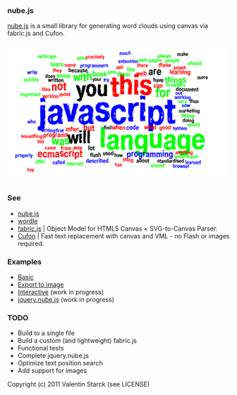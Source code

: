 ### nube.js

<a href="http://nubejs.aijoona.com/">nube.js</a> is a small library for generating word clouds using canvas via fabric.js and Cufon.

<img src="https://github.com/Aijoona/nube/raw/master/examples/eloquent_javascript.png" />

### See

- <a href="http://nubejs.aijoona.com/">nube.js</a>
- <a href="http://www.wordle.net/">wordle</a>
- <a href="https://github.com/kangax/fabric.js">fabric.js</a> | Object Model for HTML5 Canvas + SVG-to-Canvas Parser.
- <a href="https://github.com/sorccu/cufon/wiki/about">Cufon</a> | Fast text replacement with canvas and VML - no Flash or images required.

### Examples

- <a href="http://nubejs.aijoona.com/examples/basic">Basic</a>
- <a href="http://nubejs.aijoona.com/examples/export">Export to image</a>
- <a href="http://nubejs.aijoona.com/examples/textarea">Interactive</a> (work in progress)
- <a href="http://nubejs.aijoona.com/examples/jquery_plugin">jquery.nube.js</a> (work in progress)

### TODO

- Build to a single file
- Build a custom (and lightweight) fabric.js
- Functional tests
- Complete jquery.nube.js
- Optimize text position search
- Add support for images


Copyright (c) 2011 Valentin Starck (see LICENSE)